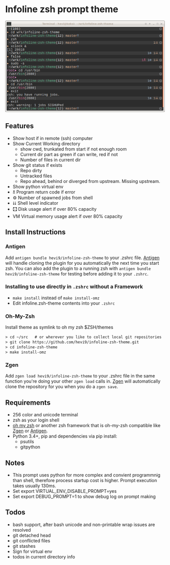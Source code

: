 
# Infoline zsh prompt theme

![Screenshot of Infoline](screenshot.png "Infoline screenshot")


## Features

* Show host if in remote (ssh) computer
* Show Current Working directory
  * show cwd, trunkated from start if not enough room
  * Current dir part as green if can write, red if not
  * Number of files in current dir
* Show git status if exists
  * Repo dirty
  * Untracked files
  * Repo ahead, behind or diverged from upstream. Missing upstream.
* Show python virtual env
* 🕱 Program return code if error
* ⚙ Number of spawned jobs from shell
* ⮇ Shell level indicator
* 🖸 Disk usage alert if over 80% capacity
* VM Virtual memory usage alert if over 80% capacity

## Install Instructions

### Antigen

Add `antigen bundle hevi9/infoline-zsh-theme` to your .zshrc file. [Antigen](https://github.com/zsh-users/antigen) will handle cloning the plugin for you automatically the next time you start zsh. You can also add the plugin to a running zsh with `antigen bundle hevi9/infoline-zsh-theme` for testing before adding it to your `.zshrc`.

### Installing to use directly in `.zshrc` without a Framework

  * `make install` instead of `make install-omz`
  * Edit infoline.zsh-theme contents into your `.zshrc`

### Oh-My-Zsh

Install theme as symlink to oh my zsh $ZSH/themes
```shell
> cd ~/src   # or wherever you like to collect local git repositories
> git clone https://github.com/hevi9/infoline-zsh-theme.git
> cd infoline-zsh-theme
> make install-omz
```

### Zgen

Add `zgen load hevi9/infoline-zsh-theme` to your .zshrc file in the same function you're doing your other `zgen load` calls in. [Zgen](https://github.com/tarjoilija/zgen) will automatically clone the repository for you when you do a `zgen save`.

## Requirements
  * 256 color and unicode terminal
  * zsh as your login shell
  * [oh my zsh](https://github.com/robbyrussell/oh-my-zsh) or another zsh framework that is oh-my-zsh compatible like [Zgen](https://github.com/tarjoilija/zgen) or [Antigen](https://github.com/zsh-users/antigen).
  * Python 3.4+, pip and dependencies via pip install:
    * psutils
    * gitpython

## Notes
 * This prompt uses python for more complex and convient programmnig than shell,
   therefore process startup cost is higher. Prompt execution takes usually
   130ms.
 * Set export VIRTUAL_ENV_DISABLE_PROMPT=yes
 * Set export DEBUG_PROMPT=1 to show debug log on prompt making

## Todos
 * bash support, after bash unicode and non-printable wrap issues are resolved
 * git detached head
 * git conflicted files
 * git stashes
 * Sign for virtual env
 * todos in current directory info
